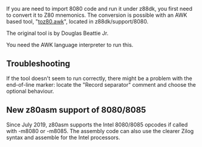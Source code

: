 If you are need to import 8080 code and run it under z88dk, you first need to convert it to Z80 mnemonics.
The conversion is possible with an AWK based tool, "[toz80.awk](https://raw.githubusercontent.com/z88dk/z88dk/master/support/8080/toZ80.awk?view=markup)", located in z88dk/support/8080.

The original tool is by Douglas Beattie Jr.

You need the AWK language interpreter to run this.


## Troubleshooting

If the tool doesn't seem to run correctly, there might be a problem with the end-of-line marker: locate the "Record separator" comment and choose the optional behaviour.

## New z80asm support of 8080/8085

Since July 2019, z80asm supports the Intel 8080/8085 opcodes if called with -m8080 or -m8085. The assembly code can also use the clearer Zilog syntax and assemble for the Intel processors.
